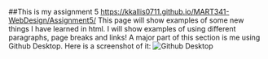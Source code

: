 ##This is my assignment 5
https://kkallis0711.github.io/MART341-WebDesign/Assignment5/ 
This page will show examples of some new things I have learned in html. I will show examples of using different paragraphs, page breaks and links! A major part of this section is me using Github Desktop. Here is a screenshot of it:
![Github Desktop](./images/Screenshot(18).jpg) 
